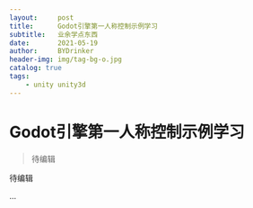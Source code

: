 ```yaml
---
layout:     post
title:      Godot引擎第一人称控制示例学习
subtitle:   业余学点东西
date:       2021-05-19
author:     BYDrinker
header-img: img/tag-bg-o.jpg
catalog: true
tags:
    - unity unity3d
---
```




# Godot引擎第一人称控制示例学习

> 待编辑

待编辑

...


​	







